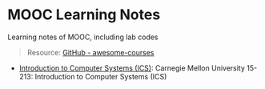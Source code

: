 # MOOC Learning Notes

Learning notes of MOOC, including lab codes

> Resource: [GitHub - awesome-courses](https://github.com/prakhar1989/awesome-courses)


- [Introduction to Computer Systems (ICS)](/cmu-15-213): Carnegie Mellon University 15-213: Introduction to Computer Systems (ICS)
